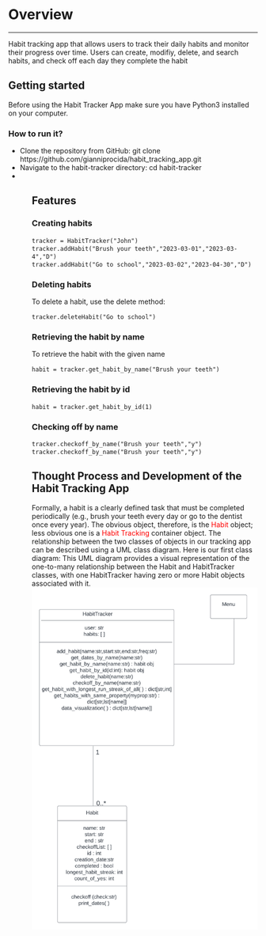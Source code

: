 <!DOCTYPE html>
<html lang="en">
<head>
    <meta charset="UTF-8">
</head>
<body>
<h1>Overview</h1>
<hr>
<p>Habit tracking app that allows users to track their daily habits and 
      monitor their progress over time. Users can create, modifiy, delete, and search habits, and check off each day
    they complete the habit</a></p>
<h2>Getting started</h2>

Before using the Habit Tracker App make sure you have Python3 installed on your computer.
<h3>How to run it?</h3>
     <ul>
      <li>Clone the repository from GitHub: git clone https://github.com/gianniprocida/habit_tracking_app.git</li>
      <li>Navigate to the habit-tracker directory: cd habit-tracker</li>
      <li></li>
    <ul>
<h2>Features</h2>
<h3>Creating habits</h3>

```
tracker = HabitTracker("John")
tracker.addHabit("Brush your teeth","2023-03-01","2023-03-4","D")
tracker.addHabit("Go to school","2023-03-02","2023-04-30","D")
```

<h3>Deleting habits</h3>
To delete a habit, use the delete method:

```
tracker.deleteHabit("Go to school")
```

<h3>Retrieving the habit by name</h3>
To retrieve the habit with the given name

```
habit = tracker.get_habit_by_name("Brush your teeth")
```

<h3>Retrieving the habit by id</h3>

```
habit = tracker.get_habit_by_id(1)
```

<h3>Checking off by name</h3>

```
tracker.checkoff_by_name("Brush your teeth","y")
tracker.checkoff_by_name("Brush your teeth","y")
```

<h2>Thought Process and Development of the Habit Tracking App</h2>
Formally, a habit is a clearly defined task that must be completed periodically 
(e.g., brush your teeth every day or go to the dentist once every year). 
The obvious object, therefore, is the <span style="color: red;">Habit</span> object; less obvious one is 
a <span style="color: red;">Habit Tracking</span> container object. The relationship between the 
two classes of objects in our tracking app can be described using a UML class diagram. Here is our 
first class diagram:
This UML diagram provides a visual representation of the one-to-many relationship between 
the Habit and HabitTracker classes, with one HabitTracker having zero or more Habit objects associated 
with it.<img src="uml_diagr.png" alt="Description of the image">
 

</body>
